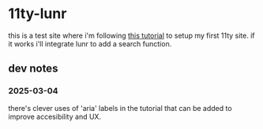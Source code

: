 # 11ty-lunr
this is a test site where i'm following [this tutorial](https://learn-eleventy.pages.dev/) to setup my first 11ty site. if it works i'll integrate lunr to add a search function. 

## dev notes
### 2025-03-04
there's clever uses of 'aria' labels in the tutorial that can be added to improve accesibility and UX. 